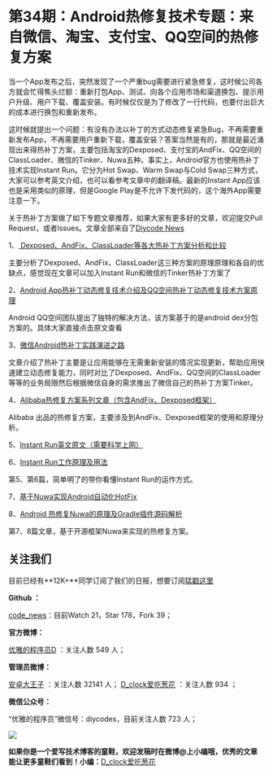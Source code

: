 # 第34期：Android热修复技术专题：来自微信、淘宝、支付宝、QQ空间的热修复方案

 当一个App发布之后，突然发现了一个严重bug需要进行紧急修复，这时候公司各方就会忙得焦头烂额：重新打包App、测试、向各个应用市场和渠道换包、提示用户升级、用户下载、覆盖安装。有时候仅仅是为了修改了一行代码，也要付出巨大的成本进行换包和重新发布。
 
 这时候就提出一个问题：有没有办法以补丁的方式动态修复紧急Bug，不再需要重新发布App，不再需要用户重新下载，覆盖安装？答案当然是有的，那就是最近涌现出来得热补丁方案，主要包括淘宝的Dexposed、支付宝的AndFix、QQ空间的ClassLoader、微信的Tinker、Nuwa五种。事实上，Android官方也使用热补丁技术实现Instant Run。它分为Hot Swap、Warm Swap与Cold Swap三种方式，大家可以参考英文介绍，也可以看参考文章中的翻译稿。最新的Instant App应该也是采用类似的原理，但是Google Play是不允许下发代码的，这个海外App需要注意一下。
 
 关于热补丁方案做了如下专题文章推荐，如果大家有更多好的文章，欢迎提交Pull Request，或者Issues。文章全部来自了[Diycode News](http://diycode.cc/news)

1、[	Dexposed、AndFix、ClassLoader等各大热补丁方案分析和比较](http://blog.zhaiyifan.cn/2015/11/20/HotPatchCompare/)

主要分析了Dexposed、AndFix、ClassLoader这三种方案的原理原理和各自的优缺点，感觉现在文章可以加入Instant Run和微信的Tinker热补丁方案了

2、[Android App热补丁动态修复技术介绍及QQ空间热补丁动态修复技术方案原理 ](https://mp.weixin.qq.com/s?__biz=MzI1MTA1MzM2Nw==&mid=400118620&idx=1&sn=b4fdd5055731290eef12ad0d17f39d4a)

Android QQ空间团队提出了独特的解决方法，该方案基于的是android dex分包方案的。具体大家直接点击原文查看

3、[微信Android热补丁实践演进之路](https://github.com/WeMobileDev/article/blob/master/%E5%BE%AE%E4%BF%A1Android%E7%83%AD%E8%A1%A5%E4%B8%81%E5%AE%9E%E8%B7%B5%E6%BC%94%E8%BF%9B%E4%B9%8B%E8%B7%AF.md#rd)

文章介绍了热补丁主要是让应用能够在无需重新安装的情况实现更新，帮助应用快速建立动态修复能力，同时对比了Dexposed、AndFix、QQ空间的ClassLoader 等等的业务局限然后根据微信自身的需求推出了微信自己的热补丁方案Tinker。

4、[Alibaba热修复方案系列文章（包含AndFix、Dexposed框架）](http://blog.csdn.net/qxs965266509/article/category/5949113)

Alibaba 出品的热修复方案，主要涉及到AndFix、Dexposed框架的使用和原理分析。

5、[Instant Run英文原文（需要科学上网）](https://medium.com/google-developers/instant-run-how-does-it-work-294a1633367f#.c088qhdxu)

6、[Instant Run工作原理及用法](http://www.jianshu.com/p/2e23ba9ff14b)

第5、第6篇，简单明了的带你看懂Instant Run的运作方式。
   
7、[基于Nuwa实现Android自动化HotFix](http://www.jianshu.com/p/72c17fb76f21)

8、[Android 热修复Nuwa的原理及Gradle插件源码解析](http://blog.csdn.net/sbsujjbcy/article/details/50812674)
   
第7、8篇文章，基于开源框架Nuwa来实现的热修复方案。

## 关注我们

目前已经有**12K+**同学订阅了我们的日报，想要订阅[猛戳这里](http://list.qq.com/cgi-bin/qf_invite?id=d469993d2c888e971c0fbb2309c4d84256968386b126b967)


**Github ：**

[code_news](https://github.com/DiyCodes/code_news)：目前Watch 21，Star 178，Fork 39；

**官方微博：**

[优雅的程序员D](http://weibo.com/u/5891258264?topnav=1&wvr=6&topsug=1&is_all=1) ：关注人数 549 人；

**管理员微博：**

[安卓大王子](http://weibo.com/apkbus/) ：关注人数 32141 人；
[D_clock爱吃葱花](http://weibo.com/u/2480694892) ：关注人数 934 ；


**微信公众号：**

“优雅的程序员”微信号：diycodes，目前关注人数 723 人；

![](http://diycode.b0.upaiyun.com/photo/2016/f031fc25263f7294711038efa72ae579.jpg)



**如果你是一个爱写技术博客的童鞋，欢迎发稿时在微博@上小编哦，优秀的文章能让更多童鞋们看到！小编：**[D_clock爱吃葱花](http://weibo.com/2480694892/profile?rightmod=1&wvr=6&mod=personinfo&is_all=1)
